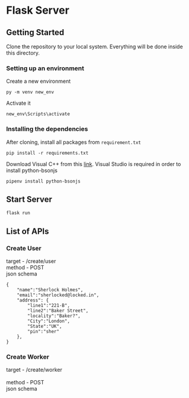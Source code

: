 # Flask Server

## Getting Started

Clone the repository to your local system. Everything will be done inside this directory.

### Setting up an environment

Create a new environment
```
py -m venv new_env
```

Activate it
```
new_env\Scripts\activate
```

### Installing the dependencies 

After cloning, install all packages from ```requirement.txt```
```
pip install -r requirements.txt
```

Download Visual C++ from this <a href="http://go.microsoft.com/fwlink/?LinkId=691126&fixForIE=.exe">link</a>. 
Visual Studio is required in order to install python-bsonjs
```
pipenv install python-bsonjs
```

## Start Server


```
flask run
```

## List of APIs

### Create User

target - /create/user
<br>
method - POST
<br>
json schema
```
{
    "name":"Sherlock Holmes",
    "email":"sherlocked@locked.in",
    "address": {
        "line1":"221-B",
        "line2":"Baker Street",
        "locality":"Baker?",
        "City":"London",
        "State":"UK",
        "pin":"sher"
    },
}
```

### Create Worker

target - /create/worker  
<br>
method - POST
<br>
json schema




